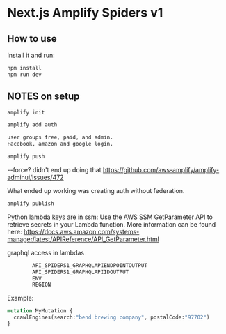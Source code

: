 # Next.js Amplify Spiders v1

## How to use

Install it and run:

```sh
npm install
npm run dev
```

## NOTES on setup

```bash
amplify init

amplify add auth

user groups free, paid, and admin.
Facebook, amazon and google login.

amplify push 
```

--force?  didn't end up doing that
https://github.com/aws-amplify/amplify-adminui/issues/472 

What ended up working was creating auth without federation.  


```bash
amplify publish 
```

Python lambda keys are in ssm:
Use the AWS SSM GetParameter API to retrieve secrets in your Lambda function.
More information can be found here: https://docs.aws.amazon.com/systems-manager/latest/APIReference/API_GetParameter.html

graphql access in lambdas

```bash
        API_SPIDERS1_GRAPHQLAPIENDPOINTOUTPUT
        API_SPIDERS1_GRAPHQLAPIIDOUTPUT
        ENV
        REGION
```

Example:

```graphql
mutation MyMutation {
  crawlEngines(search:"bend brewing company", postalCode:"97702")
}
```
